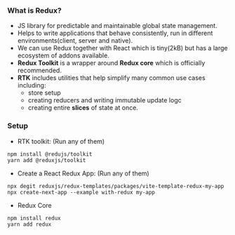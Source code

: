 ### What is Redux?

- JS library for predictable and maintainable global state management.
- Helps to write applications that behave consistently, run in different environments(client, server and native).
- We can use Redux together with React which is tiny(2kB) but has a large ecosystem of addons available.
- **Redux Toolkit** is a wrapper around **Redux core** which is officially recommended.
- **RTK** includes utilities that help simplify many common use cases including:
  - store setup
  - creating reducers and writing immutable update logc
  - creating entire **slices** of state at once.

### Setup

- RTK toolkit: (Run any of them)

```
npm install @redujs/toolkit
yarn add @reduxjs/toolkit
```

- Create a React Redux App: (Run any of them)
```
npx degit reduxjs/redux-templates/packages/vite-template-redux-my-app
npx create-next-app --example with-redux my-app
```

- Redux Core
```
npm install redux
yarn add redux
```
